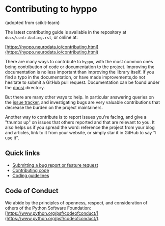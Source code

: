 Contributing to hyppo
=====================

(adopted from scikit-learn)

The latest contributing guide is available in the repository at
`docs/contributing.rst`, or online at:

[https://hyppo.neurodata.io/contributing.html](https://hyppo.neurodata.io/contributing.html)

There are many ways to contribute to `hyppo`, with the most common ones
being contribution of code or documentation to the project. Improving the
documentation is no less important than improving the library itself. If you
find a typo in the documentation, or have made improvements,do not hesitate to
submit a GitHub pull request. Documentation can be found under the
[docs/](https://github.com/neurodata/hyppo/tree/master/docs) directory.

But there are many other ways to help. In particular answering queries on the
[issue tracker](https://github.com/neurodata/hyppo/issues), and
investigating bugs are very valuable contributions that decrease the burden on
the project maintainers.

Another way to contribute is to report issues you're facing, and give a "thumbs
up" on issues that others reported and that are relevant to you. It also helps
us if you spread the word: reference the project from your blog and articles,
link to it from your website, or simply star it in GitHub to say "I use it".

Quick links
-----------

* [Submitting a bug report or feature request](http://hyppo.neurodata.io/contributing.html#submitting-a-bug-report-or-a-feature-request)
* [Contributing code](http://hyppo.neurodata.io/contributing.html#contributing-code)
* [Coding guidelines](http://hyppo.neurodata.io/contributing.html#coding-guidelines)

Code of Conduct
---------------

We abide by the principles of openness, respect, and consideration of others
of the Python Software Foundation: [https://www.python.org/psf/codeofconduct/](https://www.python.org/psf/codeofconduct/).
